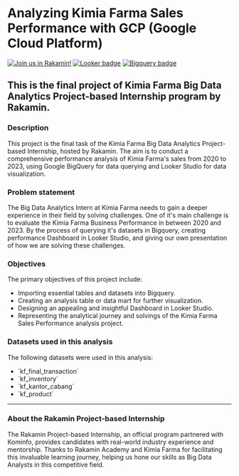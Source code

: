 # Analyzing Kimia Farma Sales Performance with GCP (Google Cloud Platform)
[![Join us in Rakamin!](https://img.shields.io/badge/Rakamin-program-green)](https://www.rakamin.com/virtual-internship-experience)
[![Looker badge](https://img.shields.io/badge/GCP-Looker_studio-blue)](https://lookerstudio.google.com/)
[![Bigquery badge](https://img.shields.io/badge/GCP-Bigquery-blue)](https://console.cloud.google.com/bigquery)
## This is the final project of Kimia Farma Big Data Analytics Project-based Internship program by Rakamin.

### Description
This project is the final task of the Kimia Farma Big Data Analytics Project-based Internship, hosted by Rakamin. The aim is to conduct a comprehensive performance analysis of Kimia Farma's sales from 2020 to 2023, using Google BigQuery for data querying and Looker Studio for data visualization.

### Problem statement
The Big Data Analytics Intern at Kimia Farma needs to gain a deeper experience in their field by solving challenges. One of it's main challenge is to evaluate the Kimia Farma Business Performance in between 2020 and 2023. By the process of querying it's datasets in Bigquery, creating performance Dashboard in Looker Studio, and giving our own presentation of how we are solving these challenges.

### Objectives
The primary objectives of this project include:
- Importing essential tables and datasets into Bigquery.
- Creating an analysis table or data mart for further visualization.
- Designing an appealing and insightful Dashboard in Looker Studio.
- Representing the analytical journey and solvings of the Kimia Farma Sales Performance analysis project.

### Datasets used in this analysis
The following datasets were used in this analysis:
- \`kf_final_transaction\`
- \`kf_inventory\`
- \`kf_kantor_cabang\`
- \`kf_product\`

---

### About the Rakamin Project-based Internship
The Rakamin Project-based Internship, an official program partnered with Kominfo, provides candidates with real-world industry experience and mentorship. Thanks to Rakamin Academy and Kimia Farma for facilitating this invaluable learning journey, helping us hone our skills as Big Data Analysts in this competitive field.


